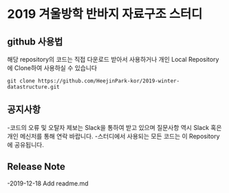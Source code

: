 # 2019 겨울방학 반바지 자료구조 스터디
## github 사용법
해당 repository의 코드는 직접 다운로드 받아서 사용하거나 개인 Local Repository에 Clone하여 사용하실 수 있습니다
```
git clone https://github.com/HeejinPark-kor/2019-winter-datastructure.git
```

## 공지사항
-코드의 오류 및 오탈자 제보는 Slack을 통하여 받고 있으며 질문사항 역시 Slack 혹은 개인 메신저를 통해 연락 바랍니다.
-스터디에서 사용되는 모든 코드는 이 Repository에 공유됩니다.

## Release Note
-2019-12-18 Add readme.md
